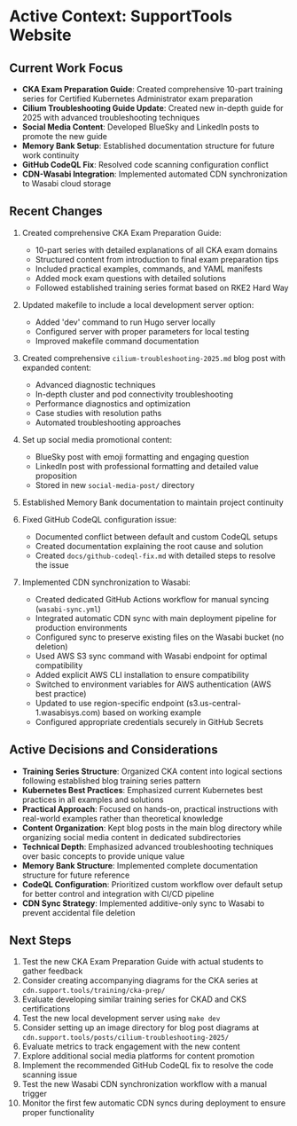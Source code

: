 # Active Context: SupportTools Website

## Current Work Focus
- **CKA Exam Preparation Guide**: Created comprehensive 10-part training series for Certified Kubernetes Administrator exam preparation
- **Cilium Troubleshooting Guide Update**: Created new in-depth guide for 2025 with advanced troubleshooting techniques
- **Social Media Content**: Developed BlueSky and LinkedIn posts to promote the new guide
- **Memory Bank Setup**: Established documentation structure for future work continuity
- **GitHub CodeQL Fix**: Resolved code scanning configuration conflict
- **CDN-Wasabi Integration**: Implemented automated CDN synchronization to Wasabi cloud storage

## Recent Changes
1. Created comprehensive CKA Exam Preparation Guide:
   - 10-part series with detailed explanations of all CKA exam domains
   - Structured content from introduction to final exam preparation tips
   - Included practical examples, commands, and YAML manifests
   - Added mock exam questions with detailed solutions
   - Followed established training series format based on RKE2 Hard Way

2. Updated makefile to include a local development server option:
   - Added 'dev' command to run Hugo server locally
   - Configured server with proper parameters for local testing
   - Improved makefile command documentation
   
3. Created comprehensive `cilium-troubleshooting-2025.md` blog post with expanded content:
   - Advanced diagnostic techniques
   - In-depth cluster and pod connectivity troubleshooting
   - Performance diagnostics and optimization
   - Case studies with resolution paths
   - Automated troubleshooting approaches

4. Set up social media promotional content:
   - BlueSky post with emoji formatting and engaging question
   - LinkedIn post with professional formatting and detailed value proposition
   - Stored in new `social-media-post/` directory

5. Established Memory Bank documentation to maintain project continuity

6. Fixed GitHub CodeQL configuration issue:
   - Documented conflict between default and custom CodeQL setups
   - Created documentation explaining the root cause and solution
   - Created `docs/github-codeql-fix.md` with detailed steps to resolve the issue

7. Implemented CDN synchronization to Wasabi:
   - Created dedicated GitHub Actions workflow for manual syncing (`wasabi-sync.yml`)
   - Integrated automatic CDN sync with main deployment pipeline for production environments
   - Configured sync to preserve existing files on the Wasabi bucket (no deletion)
   - Used AWS S3 sync command with Wasabi endpoint for optimal compatibility
   - Added explicit AWS CLI installation to ensure compatibility
   - Switched to environment variables for AWS authentication (AWS best practice)
   - Updated to use region-specific endpoint (s3.us-central-1.wasabisys.com) based on working example
   - Configured appropriate credentials securely in GitHub Secrets

## Active Decisions and Considerations
- **Training Series Structure**: Organized CKA content into logical sections following established blog training series pattern
- **Kubernetes Best Practices**: Emphasized current Kubernetes best practices in all examples and solutions
- **Practical Approach**: Focused on hands-on, practical instructions with real-world examples rather than theoretical knowledge
- **Content Organization**: Kept blog posts in the main blog directory while organizing social media content in dedicated subdirectories
- **Technical Depth**: Emphasized advanced troubleshooting techniques over basic concepts to provide unique value
- **Memory Bank Structure**: Implemented complete documentation structure for future reference
- **CodeQL Configuration**: Prioritized custom workflow over default setup for better control and integration with CI/CD pipeline
- **CDN Sync Strategy**: Implemented additive-only sync to Wasabi to prevent accidental file deletion

## Next Steps
1. Test the new CKA Exam Preparation Guide with actual students to gather feedback
2. Consider creating accompanying diagrams for the CKA series at `cdn.support.tools/training/cka-prep/`
3. Evaluate developing similar training series for CKAD and CKS certifications
4. Test the new local development server using `make dev`
5. Consider setting up an image directory for blog post diagrams at `cdn.support.tools/posts/cilium-troubleshooting-2025/`
6. Evaluate metrics to track engagement with the new content
7. Explore additional social media platforms for content promotion
8. Implement the recommended GitHub CodeQL fix to resolve the code scanning issue
9. Test the new Wasabi CDN synchronization workflow with a manual trigger
10. Monitor the first few automatic CDN syncs during deployment to ensure proper functionality
